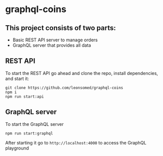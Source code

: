 # graphql-coins

## This project consists of two parts:
- Basic REST API server to manage orders
- GraphQL server that provides all data

## REST API
To start the REST API go ahead and clone the repo, install dependencies, and start it:

```shell
git clone https://github.com/leonsomed/graphql-coins
npm i
npm run start:api
```

## GraphQL server
To start the GraphQL server

```shell
npm run start:graphql
```

After starting it go to `http://localhost:4000` to access the GraphQL playground
